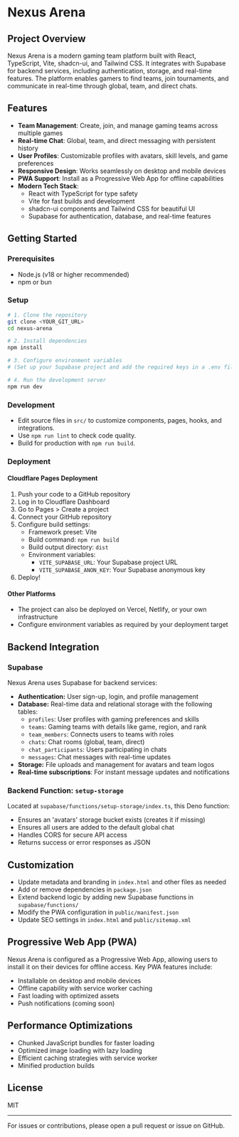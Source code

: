 # Nexus Arena

## Project Overview
Nexus Arena is a modern gaming team platform built with React, TypeScript, Vite, shadcn-ui, and Tailwind CSS. It integrates with Supabase for backend services, including authentication, storage, and real-time features. The platform enables gamers to find teams, join tournaments, and communicate in real-time through global, team, and direct chats.

## Features
- **Team Management**: Create, join, and manage gaming teams across multiple games
- **Real-time Chat**: Global, team, and direct messaging with persistent history
- **User Profiles**: Customizable profiles with avatars, skill levels, and game preferences
- **Responsive Design**: Works seamlessly on desktop and mobile devices
- **PWA Support**: Install as a Progressive Web App for offline capabilities
- **Modern Tech Stack**:
  - React with TypeScript for type safety
  - Vite for fast builds and development
  - shadcn-ui components and Tailwind CSS for beautiful UI
  - Supabase for authentication, database, and real-time features

## Getting Started

### Prerequisites
- Node.js (v18 or higher recommended)
- npm or bun

### Setup
```sh
# 1. Clone the repository
git clone <YOUR_GIT_URL>
cd nexus-arena

# 2. Install dependencies
npm install

# 3. Configure environment variables
# (Set up your Supabase project and add the required keys in a .env file)

# 4. Run the development server
npm run dev
```

### Development
- Edit source files in `src/` to customize components, pages, hooks, and integrations.
- Use `npm run lint` to check code quality.
- Build for production with `npm run build`.

### Deployment

#### Cloudflare Pages Deployment
1. Push your code to a GitHub repository
2. Log in to Cloudflare Dashboard
3. Go to Pages > Create a project
4. Connect your GitHub repository
5. Configure build settings:
   - Framework preset: Vite
   - Build command: `npm run build`
   - Build output directory: `dist`
   - Environment variables:
     - `VITE_SUPABASE_URL`: Your Supabase project URL
     - `VITE_SUPABASE_ANON_KEY`: Your Supabase anonymous key
6. Deploy!

#### Other Platforms
- The project can also be deployed on Vercel, Netlify, or your own infrastructure
- Configure environment variables as required by your deployment target

## Backend Integration

### Supabase
Nexus Arena uses Supabase for backend services:
- **Authentication:** User sign-up, login, and profile management
- **Database:** Real-time data and relational storage with the following tables:
  - `profiles`: User profiles with gaming preferences and skills
  - `teams`: Gaming teams with details like game, region, and rank
  - `team_members`: Connects users to teams with roles
  - `chats`: Chat rooms (global, team, direct)
  - `chat_participants`: Users participating in chats
  - `messages`: Chat messages with real-time updates
- **Storage:** File uploads and management for avatars and team logos
- **Real-time subscriptions**: For instant message updates and notifications

### Backend Function: `setup-storage`
Located at `supabase/functions/setup-storage/index.ts`, this Deno function:
- Ensures an 'avatars' storage bucket exists (creates it if missing)
- Ensures all users are added to the default global chat
- Handles CORS for secure API access
- Returns success or error responses as JSON

## Customization
- Update metadata and branding in `index.html` and other files as needed
- Add or remove dependencies in `package.json`
- Extend backend logic by adding new Supabase functions in `supabase/functions/`
- Modify the PWA configuration in `public/manifest.json`
- Update SEO settings in `index.html` and `public/sitemap.xml`

## Progressive Web App (PWA)
Nexus Arena is configured as a Progressive Web App, allowing users to install it on their devices for offline access. Key PWA features include:
- Installable on desktop and mobile devices
- Offline capability with service worker caching
- Fast loading with optimized assets
- Push notifications (coming soon)

## Performance Optimizations
- Chunked JavaScript bundles for faster loading
- Optimized image loading with lazy loading
- Efficient caching strategies with service worker
- Minified production builds

## License
MIT

---
For issues or contributions, please open a pull request or issue on GitHub.
